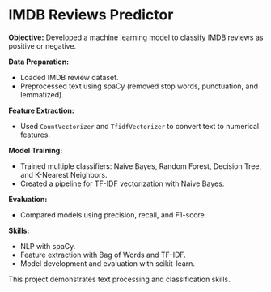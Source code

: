 # IMDB Reviews Predictor

**Objective:** Developed a machine learning model to classify IMDB reviews as positive or negative.

**Data Preparation:**
- Loaded IMDB review dataset.
- Preprocessed text using spaCy (removed stop words, punctuation, and lemmatized).

**Feature Extraction:**
- Used `CountVectorizer` and `TfidfVectorizer` to convert text to numerical features.

**Model Training:**
- Trained multiple classifiers: Naive Bayes, Random Forest, Decision Tree, and K-Nearest Neighbors.
- Created a pipeline for TF-IDF vectorization with Naive Bayes.

**Evaluation:**
- Compared models using precision, recall, and F1-score.

**Skills:**
- NLP with spaCy.
- Feature extraction with Bag of Words and TF-IDF.
- Model development and evaluation with scikit-learn.

This project demonstrates text processing and classification skills.
